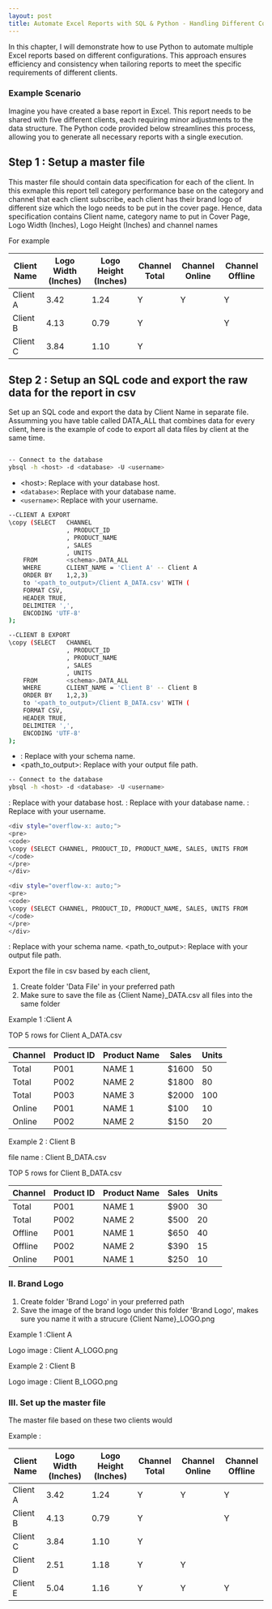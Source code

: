 ```yaml
---
layout: post
title: Automate Excel Reports with SQL & Python - Handling Different Configurations
---
```


In this chapter, I will demonstrate how to use Python to automate multiple Excel reports based on different configurations. This approach ensures efficiency and consistency when tailoring reports to meet the specific requirements of different clients.

### Example Scenario
Imagine you have created a base report in Excel. This report needs to be shared with five different clients, each requiring minor adjustments to the data structure. The Python code provided below streamlines this process, allowing you to generate all necessary reports with a single execution.

## Step 1 : Setup a master file

This master file should contain data specification for each of the client. In this exmaple this report tell category performance base on the category and channel that each client subscribe, each client has their brand logo of different size which the logo needs to be put in the cover page. Hence, data specification contains Client name, category name to put in Cover Page,  Logo Width (Inches), Logo Height (Inches) and channel names

For example

Client Name  | Logo Width (Inches) | Logo Height (Inches) | Channel Total | Channel Online | Channel Offline | 
--- | --- | ---| ---| ---| ---
Client A | 3.42 | 1.24 | Y | Y | Y
Client B | 4.13 | 0.79 | Y |  | Y
Client C | 3.84 | 1.10 | Y |  | 


## Step 2 : Setup an SQL code and export the raw data for the report in csv

Set up an SQL code and export the data by Client Name in separate file. Assumming you have table called DATA_ALL that combines data for every client, here is the example of code to export all data files by client at the same time.

```bash

-- Connect to the database
ybsql -h <host> -d <database> -U <username>

```

* &lt;host&gt;: Replace with your database host.
* `<database>`: Replace with your database name.
* `<username>`: Replace with your username.

```bash
--CLIENT A EXPORT
\copy (SELECT   CHANNEL
                , PRODUCT_ID
                , PRODUCT_NAME
                , SALES
                , UNITS
    FROM        <schema>.DATA_ALL
    WHERE       CLIENT_NAME = 'Client A' -- Client A 
    ORDER BY    1,2,3) 
    to '<path_to_output>/Client A_DATA.csv' WITH (
    FORMAT CSV, 
    HEADER TRUE, 
    DELIMITER ',', 
    ENCODING 'UTF-8'
);
```

```bash
--CLIENT B EXPORT
\copy (SELECT   CHANNEL
                , PRODUCT_ID
                , PRODUCT_NAME
                , SALES
                , UNITS
    FROM        <schema>.DATA_ALL
    WHERE       CLIENT_NAME = 'Client B' -- Client B
    ORDER BY    1,2,3) 
    to '<path_to_output>/Client B_DATA.csv' WITH (
    FORMAT CSV, 
    HEADER TRUE, 
    DELIMITER ',', 
    ENCODING 'UTF-8'
);

```

* <schema>: Replace with your schema name.
* <path_to_output>: Replace with your output file path.

```bash
-- Connect to the database
ybsql -h <host> -d <database> -U <username>

```

<host>: Replace with your database host.
<database>: Replace with your database name.
<username>: Replace with your username.

```bash
<div style="overflow-x: auto;">
<pre>
<code>
\copy (SELECT CHANNEL, PRODUCT_ID, PRODUCT_NAME, SALES, UNITS FROM        <schema>.DATA_ALL WHERE CLIENT_NAME = 'Client A' ORDER BY 1,2,3) to '<path_to_output>/Client A_DATA.csv' WITH ( FORMAT CSV,HEADER TRUE,DELIMITER ',', ENCODING 'UTF-8');
</code>
</pre>
</div>
```

```bash
<div style="overflow-x: auto;">
<pre>
<code>
\copy (SELECT CHANNEL, PRODUCT_ID, PRODUCT_NAME, SALES, UNITS FROM        <schema>.DATA_ALL WHERE CLIENT_NAME = 'Client B' ORDER BY 1,2,3) to '<path_to_output>/Client B_DATA.csv' WITH ( FORMAT CSV,HEADER TRUE,DELIMITER ',', ENCODING 'UTF-8');
</code>
</pre>
</div>
```
<schema>: Replace with your schema name.
<path_to_output>: Replace with your output file path.


Export the file in csv based by each client, 
1. Create folder 'Data File' in your preferred path
2. Make sure to save the file as {Client Name}_DATA.csv all files into the same folder

Example 1 :Client A

TOP 5 rows for Client A_DATA.csv

Channel | Product ID | Product Name | Sales | Units
--- | --- | --- | --- | ---
Total | P001 | NAME 1 | $1600 | 50
Total | P002 | NAME 2 | $1800 | 80
Total | P003 | NAME 3 | $2000 | 100
Online | P001 | NAME 1 | $100 | 10
Online | P002 | NAME 2 | $150 | 20



Example 2 : Client B

file name : Client B_DATA.csv

TOP 5 rows for Client B_DATA.csv

Channel | Product ID | Product Name | Sales | Units
--- | --- | --- | --- | ---
Total | P001 | NAME 1 | $900 | 30
Total | P002 | NAME 2 | $500 | 20
Offline | P001 | NAME 1 | $650 | 40
Offline | P002 | NAME 2 | $390 | 15
Online | P001 | NAME 1 | $250 | 10


### II. Brand Logo

1. Create folder 'Brand Logo' in your preferred path
2. Save the image of the brand logo under this folder 'Brand Logo', makes sure you name it with a strucure {Client Name}_LOGO.png

Example 1 :Client A

Logo image : Client A_LOGO.png


Example 2 : Client B

Logo image : Client B_LOGO.png



### III. Set up the master file 

The master file based on these two clients would

Example : 


Client Name  | Logo Width (Inches) | Logo Height (Inches) | Channel Total | Channel Online | Channel Offline | 
--- | --- | ---| ---| ---| ---
Client A | 3.42 | 1.24 | Y | Y | Y
Client B | 4.13 | 0.79 | Y |  | Y
Client C | 3.84 | 1.10 | Y |  | 
Client D | 2.51 | 1.18 | Y | Y | 
Client E | 5.04 | 1.16 | Y | Y | Y


